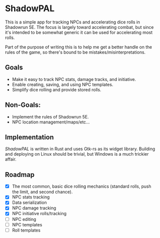 # ShadowPAL
This is a simple app for tracking NPCs and accelerating dice rolls in Shadowrun 5E. The focus is largely toward accelerating combat, but since it's intended to be somewhat generic it can be used for accelerating most rolls.

Part of the purpose of writing this is to help me get a better handle on the rules of the game, so there's bound to be mistakes/misinterpretations.

## Goals
* Make it easy to track NPC stats, damage tracks, and initiative.
* Enable creating, saving, and using NPC templates.
* Simplify dice rolling and provide stored rolls.

## Non-Goals:
* Implement the rules of Shadowrun 5E.
* NPC location management/maps/etc...

## Implementation
_ShadowPAL_ is written in Rust and uses Gtk-rs as its widget library. Building and deploying on Linux should be trivial, but Windows is a much trickier affair.

## Roadmap
- [x] The most common, basic dice rolling mechanics (standard rolls, push the limit, and second chance).
- [x] NPC stats tracking
- [x] Data serialization
- [x] NPC damage tracking
- [x] NPC initiative rolls/tracking
- [ ] NPC editing
- [ ] NPC templates
- [ ] Roll templates